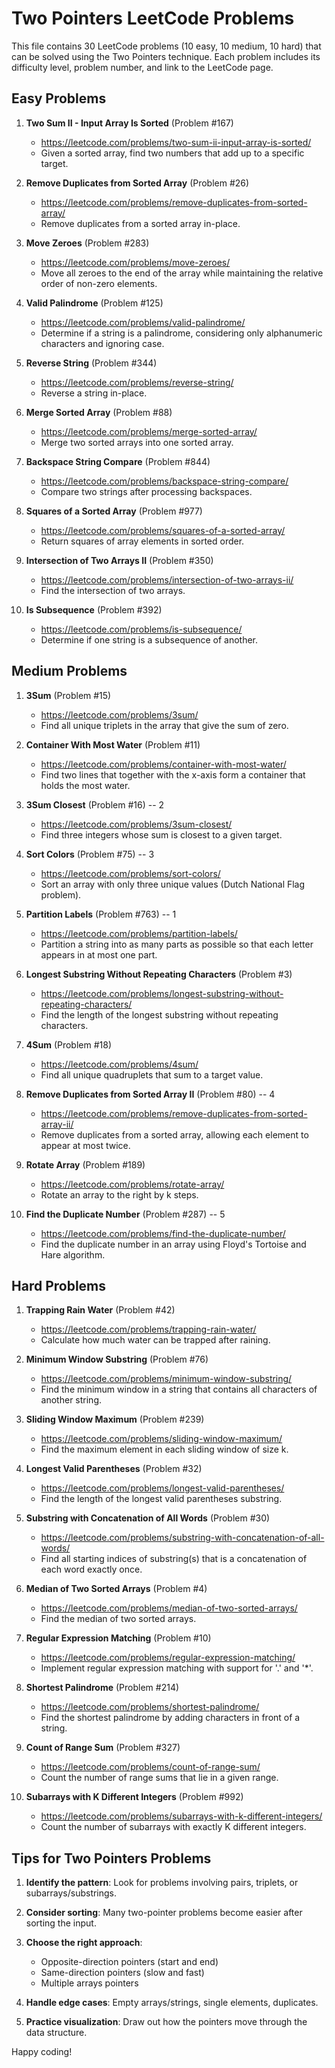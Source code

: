 # Two Pointers LeetCode Problems

This file contains 30 LeetCode problems (10 easy, 10 medium, 10 hard) that can be solved using the Two Pointers technique. Each problem includes its difficulty level, problem number, and link to the LeetCode page.

## Easy Problems

1. **Two Sum II - Input Array Is Sorted** (Problem #167)

   - https://leetcode.com/problems/two-sum-ii-input-array-is-sorted/
   - Given a sorted array, find two numbers that add up to a specific target.
2. **Remove Duplicates from Sorted Array** (Problem #26)

   - https://leetcode.com/problems/remove-duplicates-from-sorted-array/
   - Remove duplicates from a sorted array in-place.
3. **Move Zeroes** (Problem #283)

   - https://leetcode.com/problems/move-zeroes/
   - Move all zeroes to the end of the array while maintaining the relative order of non-zero elements.
4. **Valid Palindrome** (Problem #125)

   - https://leetcode.com/problems/valid-palindrome/
   - Determine if a string is a palindrome, considering only alphanumeric characters and ignoring case.
5. **Reverse String** (Problem #344)

   - https://leetcode.com/problems/reverse-string/
   - Reverse a string in-place.
6. **Merge Sorted Array** (Problem #88)

   - https://leetcode.com/problems/merge-sorted-array/
   - Merge two sorted arrays into one sorted array.
7. **Backspace String Compare** (Problem #844)

   - https://leetcode.com/problems/backspace-string-compare/
   - Compare two strings after processing backspaces.
8. **Squares of a Sorted Array** (Problem #977)

   - https://leetcode.com/problems/squares-of-a-sorted-array/
   - Return squares of array elements in sorted order.
9. **Intersection of Two Arrays II** (Problem #350)

   - https://leetcode.com/problems/intersection-of-two-arrays-ii/
   - Find the intersection of two arrays.
10. **Is Subsequence** (Problem #392)

    - https://leetcode.com/problems/is-subsequence/
    - Determine if one string is a subsequence of another.

## Medium Problems

1. **3Sum** (Problem #15)

   - https://leetcode.com/problems/3sum/
   - Find all unique triplets in the array that give the sum of zero.
2. **Container With Most Water** (Problem #11)

   - https://leetcode.com/problems/container-with-most-water/
   - Find two lines that together with the x-axis form a container that holds the most water.
3. **3Sum Closest** (Problem #16) -- 2

   - https://leetcode.com/problems/3sum-closest/
   - Find three integers whose sum is closest to a given target.
4. **Sort Colors** (Problem #75) -- 3

   - https://leetcode.com/problems/sort-colors/
   - Sort an array with only three unique values (Dutch National Flag problem).
5. **Partition Labels** (Problem #763) -- 1

   - https://leetcode.com/problems/partition-labels/
   - Partition a string into as many parts as possible so that each letter appears in at most one part.
6. **Longest Substring Without Repeating Characters** (Problem #3)

   - https://leetcode.com/problems/longest-substring-without-repeating-characters/
   - Find the length of the longest substring without repeating characters.
7. **4Sum** (Problem #18)

   - https://leetcode.com/problems/4sum/
   - Find all unique quadruplets that sum to a target value.
8. **Remove Duplicates from Sorted Array II** (Problem #80) -- 4

   - https://leetcode.com/problems/remove-duplicates-from-sorted-array-ii/
   - Remove duplicates from a sorted array, allowing each element to appear at most twice.
9. **Rotate Array** (Problem #189)

   - https://leetcode.com/problems/rotate-array/
   - Rotate an array to the right by k steps.
10. **Find the Duplicate Number** (Problem #287) -- 5

    - https://leetcode.com/problems/find-the-duplicate-number/
    - Find the duplicate number in an array using Floyd's Tortoise and Hare algorithm.

## Hard Problems

1. **Trapping Rain Water** (Problem #42)

   - https://leetcode.com/problems/trapping-rain-water/
   - Calculate how much water can be trapped after raining.
2. **Minimum Window Substring** (Problem #76)

   - https://leetcode.com/problems/minimum-window-substring/
   - Find the minimum window in a string that contains all characters of another string.
3. **Sliding Window Maximum** (Problem #239)

   - https://leetcode.com/problems/sliding-window-maximum/
   - Find the maximum element in each sliding window of size k.
4. **Longest Valid Parentheses** (Problem #32)

   - https://leetcode.com/problems/longest-valid-parentheses/
   - Find the length of the longest valid parentheses substring.
5. **Substring with Concatenation of All Words** (Problem #30)

   - https://leetcode.com/problems/substring-with-concatenation-of-all-words/
   - Find all starting indices of substring(s) that is a concatenation of each word exactly once.
6. **Median of Two Sorted Arrays** (Problem #4)

   - https://leetcode.com/problems/median-of-two-sorted-arrays/
   - Find the median of two sorted arrays.
7. **Regular Expression Matching** (Problem #10)

   - https://leetcode.com/problems/regular-expression-matching/
   - Implement regular expression matching with support for '.' and '*'.
8. **Shortest Palindrome** (Problem #214)

   - https://leetcode.com/problems/shortest-palindrome/
   - Find the shortest palindrome by adding characters in front of a string.
9. **Count of Range Sum** (Problem #327)

   - https://leetcode.com/problems/count-of-range-sum/
   - Count the number of range sums that lie in a given range.
10. **Subarrays with K Different Integers** (Problem #992)

    - https://leetcode.com/problems/subarrays-with-k-different-integers/
    - Count the number of subarrays with exactly K different integers.

## Tips for Two Pointers Problems

1. **Identify the pattern**: Look for problems involving pairs, triplets, or subarrays/substrings.
2. **Consider sorting**: Many two-pointer problems become easier after sorting the input.
3. **Choose the right approach**:

   - Opposite-direction pointers (start and end)
   - Same-direction pointers (slow and fast)
   - Multiple arrays pointers
4. **Handle edge cases**: Empty arrays/strings, single elements, duplicates.
5. **Practice visualization**: Draw out how the pointers move through the data structure.

Happy coding!
